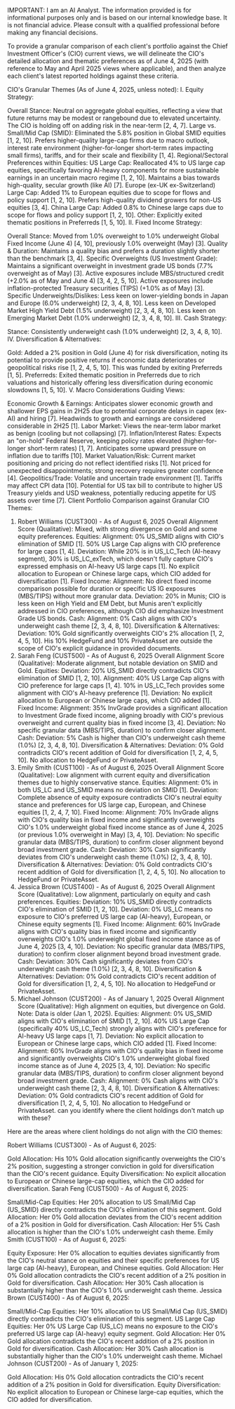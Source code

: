 IMPORTANT: I am an AI Analyst. The information provided is for informational purposes only and is based on our internal knowledge base. It is not financial advice. Please consult with a qualified professional before making any financial decisions.

To provide a granular comparison of each client's portfolio against the Chief Investment Officer's (CIO) current views, we will delineate the CIO's detailed allocation and thematic preferences as of June 4, 2025 (with reference to May and April 2025 views where applicable), and then analyze each client's latest reported holdings against these criteria.

CIO's Granular Themes (As of June 4, 2025, unless noted):
I. Equity Strategy:

Overall Stance: Neutral on aggregate global equities, reflecting a view that future returns may be modest or rangebound due to elevated uncertainty. The CIO is holding off on adding risk in the near-term [2, 4, 7].
Large vs. Small/Mid Cap (SMID):
Eliminated the 5.8% position in Global SMID equities [1, 2, 10].
Prefers higher-quality large-cap firms due to macro outlook, interest rate environment (higher-for-longer short-term rates impacting small firms), tariffs, and for their scale and flexibility [1, 4].
Regional/Sectoral Preferences within Equities:
US Large Cap: Reallocated 4% to US large cap equities, specifically favoring AI-heavy components for more sustainable earnings in an uncertain macro regime [1, 2, 10]. Maintains a bias towards high-quality, secular growth (like AI) [7].
Europe (ex-UK ex-Switzerland) Large Cap: Added 1% to European equities due to scope for flows and policy support [1, 2, 10]. Prefers high-quality dividend growers for non-US equities [3, 4].
China Large Cap: Added 0.8% to Chinese large caps due to scope for flows and policy support [1, 2, 10].
Other: Explicitly exited thematic positions in Preferreds [1, 5, 10].
II. Fixed Income Strategy:

Overall Stance: Moved from 1.0% overweight to 1.0% underweight Global Fixed Income (June 4) [4, 10], previously 1.0% overweight (May) [3].
Quality & Duration: Maintains a quality bias and prefers a duration slightly shorter than the benchmark [3, 4].
Specific Overweights (US Investment Grade):
Maintains a significant overweight in investment grade US bonds (7.7% overweight as of May) [3].
Active exposures include MBS/structured credit (+2.0% as of May and June 4) [3, 4, 2, 5, 10].
Active exposures include inflation-protected Treasury securities (TIPS) (+1.0% as of May) [3].
Specific Underweights/Dislikes:
Less keen on lower-yielding bonds in Japan and Europe (6.0% underweight) [2, 3, 4, 8, 10].
Less keen on Developed Market High Yield Debt (1.5% underweight) [2, 3, 4, 8, 10].
Less keen on Emerging Market Debt (1.0% underweight) [2, 3, 4, 8, 10].
III. Cash Strategy:

Stance: Consistently underweight cash (1.0% underweight) [2, 3, 4, 8, 10].
IV. Diversification & Alternatives:

Gold: Added a 2% position in Gold (June 4) for risk diversification, noting its potential to provide positive returns if economic data deteriorates or geopolitical risks rise [1, 2, 4, 5, 10]. This was funded by exiting Preferreds [1, 5].
Preferreds: Exited thematic position in Preferreds due to rich valuations and historically offering less diversification during economic slowdowns [1, 5, 10].
V. Macro Considerations Guiding Views:

Economic Growth & Earnings: Anticipates slower economic growth and shallower EPS gains in 2H25 due to potential corporate delays in capex (ex-AI) and hiring [7]. Headwinds to growth and earnings are considered considerable in 2H25 [1].
Labor Market: Views the near-term labor market as benign (cooling but not collapsing) [7].
Inflation/Interest Rates: Expects an "on-hold" Federal Reserve, keeping policy rates elevated (higher-for-longer short-term rates) [1, 7]. Anticipates some upward pressure on inflation due to tariffs [10].
Market Valuation/Risk: Current market positioning and pricing do not reflect identified risks [1]. Not priced for unexpected disappointments; strong recovery requires greater confidence [4].
Geopolitics/Trade: Volatile and uncertain trade environment [1]. Tariffs may affect CPI data [10]. Potential for US tax bill to contribute to higher US Treasury yields and USD weakness, potentially reducing appetite for US assets over time [7].
Client Portfolio Comparison against Granular CIO Themes:
1. Robert Williams (CUST300) - As of August 6, 2025
Overall Alignment Score (Qualitative): Mixed, with strong divergence on Gold and some equity preferences.
Equities:
Alignment: 0% US_SMID aligns with CIO's elimination of SMID [1]. 50% US Large Cap aligns with CIO preference for large caps [1, 4].
Deviation: While 20% is in US_LC_Tech (AI-heavy segment), 30% is US_LC_exTech, which doesn't fully capture CIO's expressed emphasis on AI-heavy US large caps [1]. No explicit allocation to European or Chinese large caps, which CIO added for diversification [1].
Fixed Income:
Alignment: No direct fixed income comparison possible for duration or specific US IG exposures (MBS/TIPS) without more granular data.
Deviation: 20% in Munis; CIO is less keen on High Yield and EM Debt, but Munis aren't explicitly addressed in CIO preferences, although CIO did emphasize Investment Grade US bonds.
Cash:
Alignment: 0% Cash aligns with CIO's underweight cash theme [2, 3, 4, 8, 10].
Diversification & Alternatives:
Deviation: 10% Gold significantly overweights CIO's 2% allocation [1, 2, 4, 5, 10]. His 10% HedgeFund and 10% PrivateAsset are outside the scope of CIO's explicit guidance in provided documents.
2. Sarah Feng (CUST500) - As of August 6, 2025
Overall Alignment Score (Qualitative): Moderate alignment, but notable deviation on SMID and Gold.
Equities:
Deviation: 20% US_SMID directly contradicts CIO's elimination of SMID [1, 2, 10].
Alignment: 40% US Large Cap aligns with CIO preference for large caps [1, 4]. 10% in US_LC_Tech provides some alignment with CIO's AI-heavy preference [1].
Deviation: No explicit allocation to European or Chinese large caps, which CIO added [1].
Fixed Income:
Alignment: 35% InvGrade provides a significant allocation to Investment Grade fixed income, aligning broadly with CIO's previous overweight and current quality bias in fixed income [3, 4].
Deviation: No specific granular data (MBS/TIPS, duration) to confirm closer alignment.
Cash:
Deviation: 5% Cash is higher than CIO's underweight cash theme (1.0%) [2, 3, 4, 8, 10].
Diversification & Alternatives:
Deviation: 0% Gold contradicts CIO's recent addition of Gold for diversification [1, 2, 4, 5, 10]. No allocation to HedgeFund or PrivateAsset.
3. Emily Smith (CUST100) - As of August 6, 2025
Overall Alignment Score (Qualitative): Low alignment with current equity and diversification themes due to highly conservative stance.
Equities:
Alignment: 0% in both US_LC and US_SMID means no deviation on SMID [1].
Deviation: Complete absence of equity exposure contradicts CIO's neutral equity stance and preferences for US large cap, European, and Chinese equities [1, 2, 4, 7, 10].
Fixed Income:
Alignment: 70% InvGrade aligns with CIO's quality bias in fixed income and significantly overweights CIO's 1.0% underweight global fixed income stance as of June 4, 2025 (or previous 1.0% overweight in May) [3, 4, 10].
Deviation: No specific granular data (MBS/TIPS, duration) to confirm closer alignment beyond broad investment grade.
Cash:
Deviation: 30% Cash significantly deviates from CIO's underweight cash theme (1.0%) [2, 3, 4, 8, 10].
Diversification & Alternatives:
Deviation: 0% Gold contradicts CIO's recent addition of Gold for diversification [1, 2, 4, 5, 10]. No allocation to HedgeFund or PrivateAsset.
4. Jessica Brown (CUST400) - As of August 6, 2025
Overall Alignment Score (Qualitative): Low alignment, particularly on equity and cash preferences.
Equities:
Deviation: 10% US_SMID directly contradicts CIO's elimination of SMID [1, 2, 10].
Deviation: 0% US_LC means no exposure to CIO's preferred US large cap (AI-heavy), European, or Chinese equity segments [1].
Fixed Income:
Alignment: 60% InvGrade aligns with CIO's quality bias in fixed income and significantly overweights CIO's 1.0% underweight global fixed income stance as of June 4, 2025 [3, 4, 10].
Deviation: No specific granular data (MBS/TIPS, duration) to confirm closer alignment beyond broad investment grade.
Cash:
Deviation: 30% Cash significantly deviates from CIO's underweight cash theme (1.0%) [2, 3, 4, 8, 10].
Diversification & Alternatives:
Deviation: 0% Gold contradicts CIO's recent addition of Gold for diversification [1, 2, 4, 5, 10]. No allocation to HedgeFund or PrivateAsset.
5. Michael Johnson (CUST200) - As of January 1, 2025
Overall Alignment Score (Qualitative): High alignment on equities, but divergence on Gold. Note: Data is older (Jan 1, 2025).
Equities:
Alignment: 0% US_SMID aligns with CIO's elimination of SMID [1, 2, 10]. 40% US Large Cap (specifically 40% US_LC_Tech) strongly aligns with CIO's preference for AI-heavy US large caps [1, 7].
Deviation: No explicit allocation to European or Chinese large caps, which CIO added [1].
Fixed Income:
Alignment: 60% InvGrade aligns with CIO's quality bias in fixed income and significantly overweights CIO's 1.0% underweight global fixed income stance as of June 4, 2025 [3, 4, 10].
Deviation: No specific granular data (MBS/TIPS, duration) to confirm closer alignment beyond broad investment grade.
Cash:
Alignment: 0% Cash aligns with CIO's underweight cash theme [2, 3, 4, 8, 10].
Diversification & Alternatives:
Deviation: 0% Gold contradicts CIO's recent addition of Gold for diversification [1, 2, 4, 5, 10]. No allocation to HedgeFund or PrivateAsset.
can you identify where the client holdings don't match up with these?

Here are the areas where client holdings do not align with the CIO themes:

Robert Williams (CUST300) - As of August 6, 2025:

Gold Allocation: His 10% Gold allocation significantly overweights the CIO's 2% position, suggesting a stronger conviction in gold for diversification than the CIO's recent guidance.
Equity Diversification: No explicit allocation to European or Chinese large-cap equities, which the CIO added for diversification.
Sarah Feng (CUST500) - As of August 6, 2025:

Small/Mid-Cap Equities: Her 20% allocation to US Small/Mid Cap (US_SMID) directly contradicts the CIO's elimination of this segment.
Gold Allocation: Her 0% Gold allocation deviates from the CIO's recent addition of a 2% position in Gold for diversification.
Cash Allocation: Her 5% Cash allocation is higher than the CIO's 1.0% underweight cash theme.
Emily Smith (CUST100) - As of August 6, 2025:

Equity Exposure: Her 0% allocation to equities deviates significantly from the CIO's neutral stance on equities and their specific preferences for US large cap (AI-heavy), European, and Chinese equities.
Gold Allocation: Her 0% Gold allocation contradicts the CIO's recent addition of a 2% position in Gold for diversification.
Cash Allocation: Her 30% Cash allocation is substantially higher than the CIO's 1.0% underweight cash theme.
Jessica Brown (CUST400) - As of August 6, 2025:

Small/Mid-Cap Equities: Her 10% allocation to US Small/Mid Cap (US_SMID) directly contradicts the CIO's elimination of this segment.
US Large Cap Equities: Her 0% US Large Cap (US_LC) means no exposure to the CIO's preferred US large cap (AI-heavy) equity segment.
Gold Allocation: Her 0% Gold allocation contradicts the CIO's recent addition of a 2% position in Gold for diversification.
Cash Allocation: Her 30% Cash allocation is substantially higher than the CIO's 1.0% underweight cash theme.
Michael Johnson (CUST200) - As of January 1, 2025:

Gold Allocation: His 0% Gold allocation contradicts the CIO's recent addition of a 2% position in Gold for diversification.
Equity Diversification: No explicit allocation to European or Chinese large-cap equities, which the CIO added for diversification.